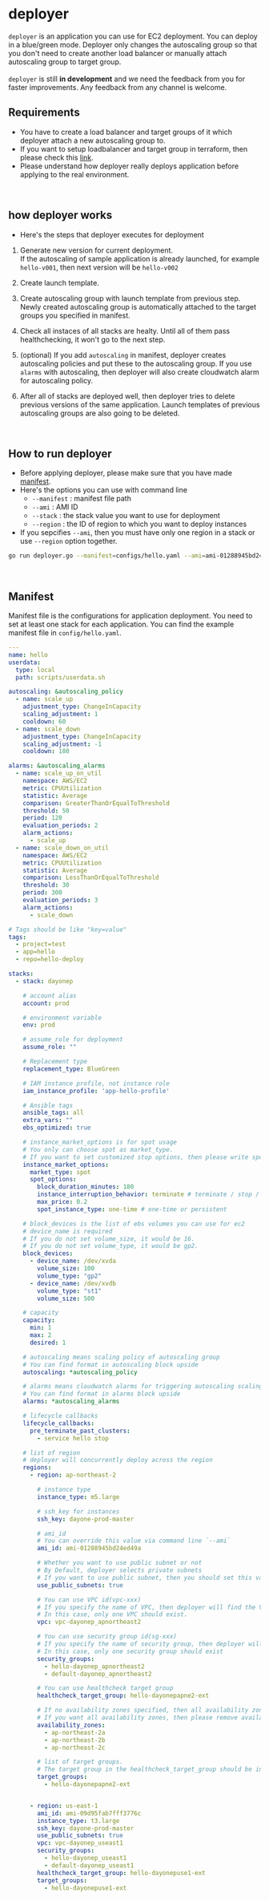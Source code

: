 # deployer
`deployer` is an application you can use for EC2 deployment. You can deploy in a blue/green mode. Deployer only
changes the autoscaling group so that you don't need to create another load balancer or manually attach autoscaling group to target group.
<br><br>
`deployer` is still **in development** and we need the feedback from you for faster improvements. Any feedback from any channel is welcome.
<br>
## Requirements
* You have to create a load balancer and target groups of it which deployer attach a new autoscaling group to. 
* If you want to setup loadbalancer and target group in terraform, then please check this [link](https://devops-art-factory.gitbook.io/devops-workshop/terraform/terraform-resource/computing/elb-+-ec2).
* Please understand how deployer really deploys application before applying to the real environment.
<br>

## how deployer works
* Here's the steps that deployer executes for deployment
1. Generate new version for current deployment.<br>
If the autoscaling of sample application is already launched, for example `hello-v001`, then next version will be `hello-v002`

2. Create launch template. 
3. Create autoscaling group with launch template from previous step. Newly created autoscaling group is automatically attached to the target groups you specified in manifest.
4. Check all instaces of all stacks are healty. Until all of them pass healthchecking, it won't go to the next step.
5. (optional) If you add `autoscaling` in manifest, deployer creates autoscaling policies and put these to the autoscaling group. If you use `alarms` with autoscaling, then deployer will also create cloudwatch alarm for autoscaling policy.
6. After all of stacks are deployed well, then deployer tries to delete previous versions of the same application.
   Launch templates of previous autoscaling groups are also going to be deleted.
   
<br>

## How to run deployer
* Before applying deployer, please make sure that you have made [manifest](#Manifest).
* Here's the options you can use with command line
    * `--manifest` : manifest file path
    * `--ami` : AMI ID
    * `--stack` : the stack value you want to use for deployment
    * `--region` : the ID of region to which you want to deploy instances
* If you sepcifies `--ami`, then you must have only one region in a stack or use `--region` option together.
```bash
go run deployer.go --manifest=configs/hello.yaml --ami=ami-01288945bd24ed49a --stack=<stack name> --region=ap-northeast-2
```
<br>

## Manifest
Manifest file is the configurations for application deployment. You need to set at least one stack for each application. You can find the example manifest file in `config/hello.yaml`.
```yaml
---
name: hello
userdata:
  type: local
  path: scripts/userdata.sh

autoscaling: &autoscaling_policy
  - name: scale_up
    adjustment_type: ChangeInCapacity
    scaling_adjustment: 1
    cooldown: 60
  - name: scale_down
    adjustment_type: ChangeInCapacity
    scaling_adjustment: -1
    cooldown: 180

alarms: &autoscaling_alarms
  - name: scale_up_on_util
    namespace: AWS/EC2
    metric: CPUUtilization
    statistic: Average
    comparison: GreaterThanOrEqualToThreshold
    threshold: 50
    period: 120
    evaluation_periods: 2
    alarm_actions:
      - scale_up
  - name: scale_down_on_util
    namespace: AWS/EC2
    metric: CPUUtilization
    statistic: Average
    comparison: LessThanOrEqualToThreshold
    threshold: 30
    period: 300
    evaluation_periods: 3
    alarm_actions:
      - scale_down

# Tags should be like "key=value"
tags:
  - project=test
  - app=hello
  - repo=hello-deploy

stacks:
  - stack: dayonep

    # account alias
    account: prod

    # environment variable
    env: prod

    # assume_role for deployment
    assume_role: ""

    # Replacement type
    replacement_type: BlueGreen

    # IAM instance profile, not instance role
    iam_instance_profile: 'app-hello-profile'

    # Ansible tags
    ansible_tags: all
    extra_vars: ""
    ebs_optimized: true

    # instance_market_options is for spot usage
    # You only can choose spot as market_type.
    # If you want to set customized stop options, then please write spot_options correctly.
    instance_market_options:
      market_type: spot
      spot_options:
        block_duration_minutes: 180
        instance_interruption_behavior: terminate # terminate / stop / hibernate
        max_price: 0.2
        spot_instance_type: one-time # one-time or persistent

    # block_devices is the list of ebs volumes you can use for ec2
    # device_name is required
    # If you do not set volume_size, it would be 16.
    # If you do not set volume_type, it would be gp2.
    block_devices:
      - device_name: /dev/xvda
        volume_size: 100
        volume_type: "gp2"
      - device_name: /dev/xvdb
        volume_type: "st1"
        volume_size: 500

    # capacity
    capacity:
      min: 1
      max: 2
      desired: 1

    # autoscaling means scaling policy of autoscaling group
    # You can find format in autoscaling block upside
    autoscaling: *autoscaling_policy

    # alarms means cloudwatch alarms for triggering autoscaling scaling policy
    # You can find format in alarms block upside
    alarms: *autoscaling_alarms

    # lifecycle callbacks
    lifecycle_callbacks:
      pre_terminate_past_clusters:
        - service hello stop

    # list of region
    # deployer will concurrently deploy across the region
    regions:
      - region: ap-northeast-2

        # instance type
        instance_type: m5.large

        # ssh_key for instances
        ssh_key: dayone-prod-master

        # ami_id
        # You can override this value via command line `--ami`
        ami_id: ami-01288945bd24ed49a

        # Whether you want to use public subnet or not
        # By Default, deployer selects private subnets
        # If you want to use public subnet, then you should set this value to ture.
        use_public_subnets: true

        # You can use VPC id(vpc-xxx)
        # If you specify the name of VPC, then deployer will find the VPC id with it.
        # In this case, only one VPC should exist.
        vpc: vpc-dayonep_apnortheast2

        # You can use security group id(sg-xxx)
        # If you specify the name of security group, then deployer will find the security group id with it.
        # In this case, only one security group should exist
        security_groups:
          - hello-dayonep_apnortheast2
          - default-dayonep_apnortheast2

        # You can use healthcheck target group
        healthcheck_target_group: hello-dayonepapne2-ext

        # If no availability zones specified, then all availability zones are selected by default.
        # If you want all availability zones, then please remove availability_zones key.
        availability_zones:
          - ap-northeast-2a
          - ap-northeast-2b
          - ap-northeast-2c

        # list of target groups.
        # The target group in the healthcheck_target_group should be included here.
        target_groups:
          - hello-dayonepapne2-ext


      - region: us-east-1
        ami_id: ami-09d95fab7fff3776c
        instance_type: t3.large
        ssh_key: dayone-prod-master
        use_public_subnets: true
        vpc: vpc-dayonep_useast1
        security_groups:
          - hello-dayonep_useast1
          - default-dayonep_useast1
        healthcheck_target_group: hello-dayonepuse1-ext
        target_groups:
          - hello-dayonepuse1-ext
``` 


